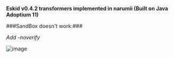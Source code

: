 **Eskid v0.4.2 transformers implemented in narumii (Built on Java Adoptium 11)**

###SandBox doesn't work:###

*Add -noverify*

![image](https://user-images.githubusercontent.com/75604883/216348333-61d173ab-837e-4835-b1de-fb2e39770e0e.png)
